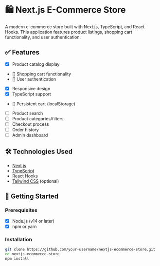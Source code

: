 # 🛍️ Next.js E-Commerce Store
A modern e-commerce store built with Next.js, TypeScript, and React Hooks. This application features product listings, shopping cart functionality, and user authentication.

## ✅ Features

- [x] Product catalog display
- [] Shopping cart functionality
- [] User authentication
- [x] Responsive design
- [x] TypeScript support
- [] Persistent cart (localStorage)
- [ ] Product search
- [ ] Product categories/filters
- [ ] Checkout process
- [ ] Order history
- [ ] Admin dashboard

## 🛠 Technologies Used

- [Next.js](https://nextjs.org/)
- [TypeScript](https://www.typescriptlang.org/)
- [React Hooks](https://reactjs.org/docs/hooks-intro.html)
- [Tailwind CSS](https://tailwindcss.com/) (optional)

## 🚀 Getting Started

### Prerequisites

- [x] Node.js (v14 or later)
- [x] npm or yarn

### Installation

```bash
git clone https://github.com/your-username/nextjs-ecommerce-store.git
cd nextjs-ecommerce-store
npm install
